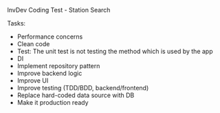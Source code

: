 InvDev Coding Test - Station Search

Tasks:

* Performance concerns
* Clean code
* Test: The unit test is not testing the method which is used by the app
* DI
* Implement repository pattern
* Improve backend logic
* Improve UI
* Improve testing (TDD/BDD, backend/frontend)
* Replace hard-coded data source with DB
* Make it production ready